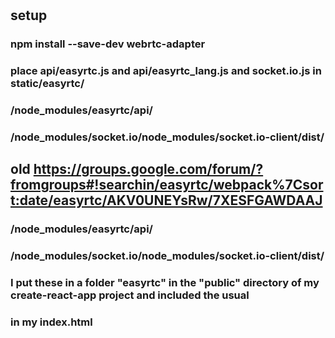 #

## setup

### npm install --save-dev webrtc-adapter

### place api/easyrtc.js and api/easyrtc_lang.js and socket.io.js in static/easyrtc/

### /node_modules/easyrtc/api/
### /node_modules/socket.io/node_modules/socket.io-client/dist/

## old https://groups.google.com/forum/?fromgroups#!searchin/easyrtc/webpack%7Csort:date/easyrtc/AKV0UNEYsRw/7XESFGAWDAAJ

### /node_modules/easyrtc/api/
### /node_modules/socket.io/node_modules/socket.io-client/dist/
### I put these in a folder "easyrtc" in the "public" directory of my create-react-app project and included the usual
###	<script type="text/javascript" src="/easyrtc/socket.io.js"></script>
###	<script type="text/javascript" src="/easyrtc/easyrtc.js"></script>
### in my index.html